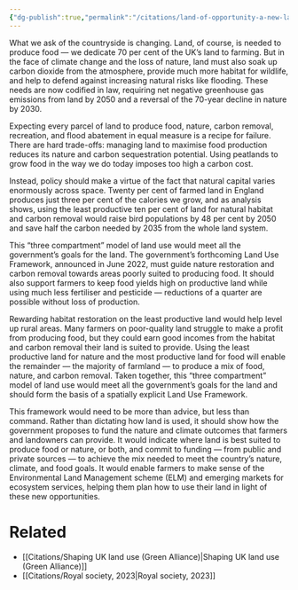 ```yaml
---
{"dg-publish":true,"permalink":"/citations/land-of-opportunity-a-new-land-use-framework-to-restore-nature-and-level-up-britain-green-alliance/","tags":["environment_land","uk","farming"],"created":"2025-10-23T17:42:44.918+01:00","updated":"2025-10-23T17:42:44.919+01:00"}
---
```


What we ask of the countryside is changing. Land, of course, is needed to produce food — we dedicate 70 per cent of the UK’s land to farming. But in the face of climate change and the loss of nature, land must also soak up carbon dioxide from the atmosphere, provide much more habitat for wildlife, and help to defend against increasing natural risks like flooding. These needs are now codified in law, requiring net negative greenhouse gas emissions from land by 2050 and a reversal of the 70-year decline in nature by 2030.

Expecting every parcel of land to produce food, nature, carbon removal, recreation, and flood abatement in equal measure is a recipe for failure. There are hard trade-offs: managing land to maximise food production reduces its nature and carbon sequestration potential. Using peatlands to grow food in the way we do today imposes too high a carbon cost.

Instead, policy should make a virtue of the fact that natural capital varies enormously across space. Twenty per cent of farmed land in England produces just three per cent of the calories we grow, and as analysis shows, using the least productive ten per cent of land for natural habitat and carbon removal would raise bird populations by 48 per cent by 2050 and save half the carbon needed by 2035 from the whole land system.

This “three compartment” model of land use would meet all the government’s goals for the land. The government’s forthcoming Land Use Framework, announced in June 2022, must guide nature restoration and carbon removal towards areas poorly suited to producing food. It should also support farmers to keep food yields high on productive land while using much less fertiliser and pesticide — reductions of a quarter are possible without loss of production.

Rewarding habitat restoration on the least productive land would help level up rural areas. Many farmers on poor-quality land struggle to make a profit from producing food, but they could earn good incomes from the habitat and carbon removal their land is suited to provide. Using the least productive land for nature and the most productive land for food will enable the remainder — the majority of farmland — to produce a mix of food, nature, and carbon removal. Taken together, this “three compartment” model of land use would meet all the government’s goals for the land and should form the basis of a spatially explicit Land Use Framework.

This framework would need to be more than advice, but less than command. Rather than dictating how land is used, it should show how the government proposes to fund the nature and climate outcomes that farmers and landowners can provide. It would indicate where land is best suited to produce food or nature, or both, and commit to funding — from public and private sources — to achieve the mix needed to meet the country’s nature, climate, and food goals. It would enable farmers to make sense of the Environmental Land Management scheme (ELM) and emerging markets for ecosystem services, helping them plan how to use their land in light of these new opportunities.


# Related
- [[Citations/Shaping UK land use (Green Alliance)\|Shaping UK land use (Green Alliance)]]
- [[Citations/Royal society, 2023\|Royal society, 2023]]